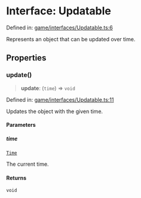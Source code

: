 # Interface: Updatable

Defined in: [game/interfaces/Updatable.ts:6](https://github.com/Forge-Game-Engine/Forge/blob/4b66b21759bd3ab3aaf4c62b3e957c1bb43b7b58/src/game/interfaces/Updatable.ts#L6)

Represents an object that can be updated over time.

## Properties

### update()

> **update**: (`time`) => `void`

Defined in: [game/interfaces/Updatable.ts:11](https://github.com/Forge-Game-Engine/Forge/blob/4b66b21759bd3ab3aaf4c62b3e957c1bb43b7b58/src/game/interfaces/Updatable.ts#L11)

Updates the object with the given time.

#### Parameters

##### time

[`Time`](../classes/Time.md)

The current time.

#### Returns

`void`
